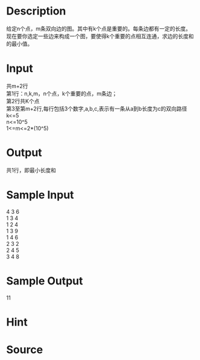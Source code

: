 
# Description

<div class="content"><div>给定n个点，m条双向边的图。其中有k个点是重要的。每条边都有一定的长度。</div>
<div>现在要你选定一些边来构成一个图，要使得k个重要的点相互连通，求边的长度和的最小值。</div>
<div></div>
<p></p></div>

# Input

<div class="content"><div>
<div>共m+2行</div>
<div>第1行：n,k,m，n个点，k个重要的点，m条边；</div>
<div>第2行共K个点</div>
<div>第3至第m+2行,每行包括3个数字,a,b,c,表示有一条从a到b长度为c的双向路径</div>
<div>k&lt;=5       </div>
<div>n&lt;=10^5   </div>
<div>1&lt;=m&lt;=2*(10^5)</div>
</div>
<div></div>
<p></p></div>

# Output

<div class="content"><div>共1行，即最小长度和</div>
<div></div>
<p></p></div>

# Sample Input

<div class="content"><span class="sampledata">4 3 6<br/>
1 3 4<br/>
1 2 4<br/>
1 3 9<br/>
1 4 6<br/>
2 3 2<br/>
2 4 5<br/>
3 4 8</span></div>

# Sample Output

<div class="content"><span class="sampledata">11</span></div>

# Hint

<div class="content"><p></p></div>

# Source

<div class="content"><p><a href="problemset.php?search="></a></p></div>

